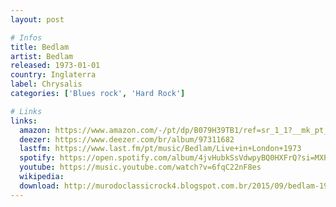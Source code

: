 ```yaml
---
layout: post

# Infos
title: Bedlam
artist: Bedlam
released: 1973-01-01
country: Inglaterra
label: Chrysalis
categories: ['Blues rock', 'Hard Rock']

# Links
links:
  amazon: https://www.amazon.com/-/pt/dp/B079H39TB1/ref=sr_1_1?__mk_pt_BR=%C3%85M%C3%85%C5%BD%C3%95%C3%91&dchild=1&keywords=bedlam&qid=1614543185&s=music&sr=1-1&tag=kvnol08-20
  deezer: https://www.deezer.com/br/album/97311682
  lastfm: https://www.last.fm/pt/music/Bedlam/Live+in+London+1973
  spotify: https://open.spotify.com/album/4jvHubkSsVdwpyBQ0HXFrQ?si=MXP1S9oiTR2OSUOqJoRqdQ
  youtube: https://music.youtube.com/watch?v=6fqC22nF8es
  wikipedia:
  download: http://murodoclassicrock4.blogspot.com.br/2015/09/bedlam-1973-ok.html
---
```


